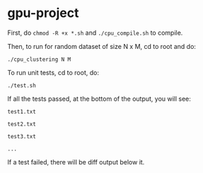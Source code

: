# gpu-project

First, do  `chmod -R +x *.sh` and `./cpu_compile.sh` to compile.

Then, to run for random dataset of size N x M, cd to root and do:

`./cpu_clustering N M`

To run unit tests, cd to root, do:
 
 `./test.sh`

 If all the tests passed, at the bottom of the output, you will see:

 `test1.txt`

 `test2.txt`

 `test3.txt`
 
 `...`

 If a test failed, there will be diff output below it.